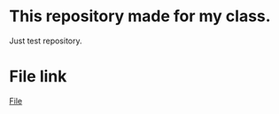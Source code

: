 # This repository made for my class.
Just test repository.

# File link

[File](Medical_Image_Data_01.csv)

